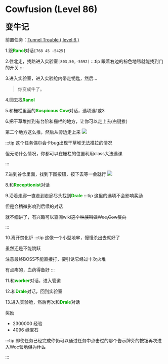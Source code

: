 # Cowfusion (Level 86)
<span style="font-size: 25px;">**变牛记**</span>

前置任务：[Tunnel Trouble ( level 6 )](/quests/lvl1-10/level%206%20-%20Tunnel%20Trouble.html)

1.跟<font color=00AA00>**Ranol**</font>对话`[768 45 -5425]`

2.往北走，找路进入实验室`[803,50,-5592]`
:::tip
跟着右边的棕色地毯就能找到门的开关
:::

3.进入实验室，进入实验舱内带走钥匙，然后...

>你变成牛了。

4.回去找<font color=00AA00>**Ranol**</font>

5.和栅栏里面的<font color=00AA00>**Suspicous Cow**</font>对话，选项选1或3

6.把干草堆推到有台阶和栅栏的地方，让你可以走上去(右键推)

第二个地方这么推，然后从旁边走上来
![](/assets/img/lvl86-1.jpg)

:::tip
这个任务偶尔会卡bug出现干草堆无法推拉的情况

但无论什么情况，你都可以在栅栏的位置利用class大法逃课

:::

7.进到谷仓里面，找到下图按钮，按下去等一会就行
![](/assets/img/lvl86-2.jpg)

8.和<font color=00AA00>**Receptionist**</font>对话

9.沿着走廊一直走到走廊尽头找到<font color=00AA00>**Drale**</font>
:::tip
这里的选项不会影响奖励

但是会稍微影响到后续的对话

就不细讲了，有兴趣可以查阅wiki~~这个种族叫做Woc,Cow反向~~

:::

10.离开焚化炉
:::tip
这像一个小型地牢，慢慢杀出去就好了

虽然还是不能跳跃

注意最终BOSS不能直接打，要引诱它经过十次火堆

有点疼的，血药得备好
:::

11.和<font color=00AA00>**worker**</font>对话，进入管道

12.和<font color=00AA00>**Drale**</font>对话，回到实验室

13.进入实验舱，然后再次和<font color=00AA00>**Drale**</font>对话

奖励
+ 2300000 经验
+ 4096 绿宝石

:::tip
即使任务已经完成你仍可以通过任务中点击过的那个告示牌旁的按钮再次进入Woc营地~~但为什么~~

:::